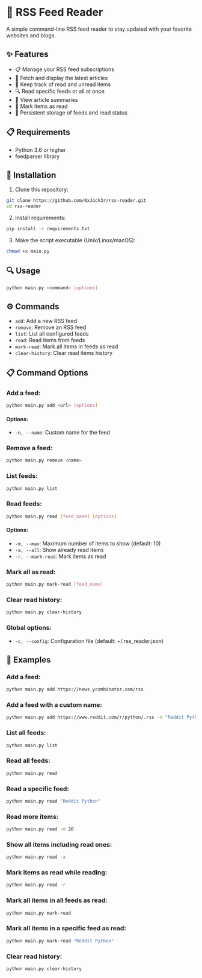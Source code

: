 # 📰 RSS Feed Reader

A simple command-line RSS feed reader to stay updated with your favorite websites and blogs.

## ✨ Features

- 📋 Manage your RSS feed subscriptions
- 🔄 Fetch and display the latest articles
- 📝 Keep track of read and unread items
- 🔍 Read specific feeds or all at once
- 📑 View article summaries
- 🔖 Mark items as read
- 💾 Persistent storage of feeds and read status

## 📋 Requirements

- Python 3.6 or higher
- feedparser library

## 🚀 Installation

1. Clone this repository:
```bash
git clone https://github.com/0xJock3r/rss-reader.git
cd rss-reader
```

2. Install requirements:
```bash
pip install -r requirements.txt
```

3. Make the script executable (Unix/Linux/macOS):
```bash
chmod +x main.py
```

## 🔍 Usage

```bash
python main.py <command> [options]
```

## ⚙️ Commands

- `add`: Add a new RSS feed
- `remove`: Remove an RSS feed
- `list`: List all configured feeds
- `read`: Read items from feeds
- `mark-read`: Mark all items in feeds as read
- `clear-history`: Clear read items history

## 📋 Command Options

### Add a feed:
```bash
python main.py add <url> [options]
```

#### Options:

- `-n, --name`: Custom name for the feed

### Remove a feed:
```bash
python main.py remove <name>
```

### List feeds:
```bash
python main.py list
```

### Read feeds:
```bash
python main.py read [feed_name] [options]
```

#### Options:

- `-m, --max`: Maximum number of items to show (default: 10)
- `-a, --all`: Show already read items
- `-r, --mark-read`: Mark items as read

### Mark all as read:
```bash
python main.py mark-read [feed_name]
```

### Clear read history:
```bash
python main.py clear-history
```

### Global options:

- `-c, --config`: Configuration file (default: ~/.rss_reader.json)

## 📝 Examples

### Add a feed:
```bash
python main.py add https://news.ycombinator.com/rss
```

### Add a feed with a custom name:
```bash
python main.py add https://www.reddit.com/r/python/.rss -n "Reddit Python"
```

### List all feeds:
```bash
python main.py list
```

### Read all feeds:
```bash
python main.py read
```

### Read a specific feed:
```bash
python main.py read "Reddit Python"
```

### Read more items:
```bash
python main.py read -m 20
```

### Show all items including read ones:
```bash
python main.py read -a
```

### Mark items as read while reading:
```bash
python main.py read -r
```

### Mark all items in all feeds as read:
```bash
python main.py mark-read
```

### Mark all items in a specific feed as read:
```bash
python main.py mark-read "Reddit Python"
```

### Clear read history:
```bash
python main.py clear-history
```

